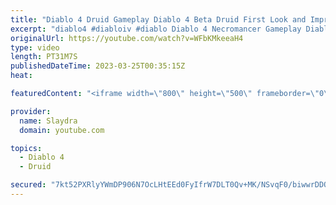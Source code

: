 ```yaml
---
title: "Diablo 4 Druid Gameplay Diablo 4 Beta Druid First Look and Impressions"
excerpt: "diablo4 #diabloiv #diablo Diablo 4 Necromancer Gameplay Diablo 4 Beta Necro First Look and Impressions More Diablo 4 ..."
originalUrl: https://youtube.com/watch?v=WFbKMkeeaH4
type: video
length: PT31M7S
publishedDateTime: 2023-03-25T00:35:15Z
heat: 

featuredContent: "<iframe width=\"800\" height=\"500\" frameborder=\"0\" src=\"https://www.youtube.com/embed/WFbKMkeeaH4\" allow=\"accelerometer; autoplay; encrypted-media; gyroscope; picture-in-picture\" allowfullscreen></iframe>"

provider:
  name: Slaydra
  domain: youtube.com

topics:
  - Diablo 4
  - Druid

secured: "7kt52PXRlyYWmDP906N7OcLHtEEd0FyIfrW7DLT0Qv+MK/NSvqF0/biwwrDDOzqeNDiR6T8ca0pDBhq5MIjm2NfLZv391nPYOT/g3d+XDqfn4GcUWRgVtCx0dzrqblCag2kbFEnsKL0dyidbPKHGYnXUsEKufCX6WV0HRY4++qYsc2ODgALF34bDlkWeODI4Fdw7lCK/ZOvGOpDNz1KslVo/zTOPEjrAM+paEz4ajGmBLRKKXpBPtoILrqVgBBhrmeIlnhQENaiM7co9773SiNfsV+Tp4JAXHi09d78RTIlHRWA3IenPhkwRMWR9CVt1HGekWKPff4kt00LKXWr84EBfY7Z3H2JqdiIw7ChZ0WKd1PI9Vrf3U/eZiiO8CKm/kKmv+B3TxSkB4NKtPDxFrzwq+ufcKKa1mE1topHfVDY=;Pa0UCMWmrhtMLvip6qqy5A=="
---
```



